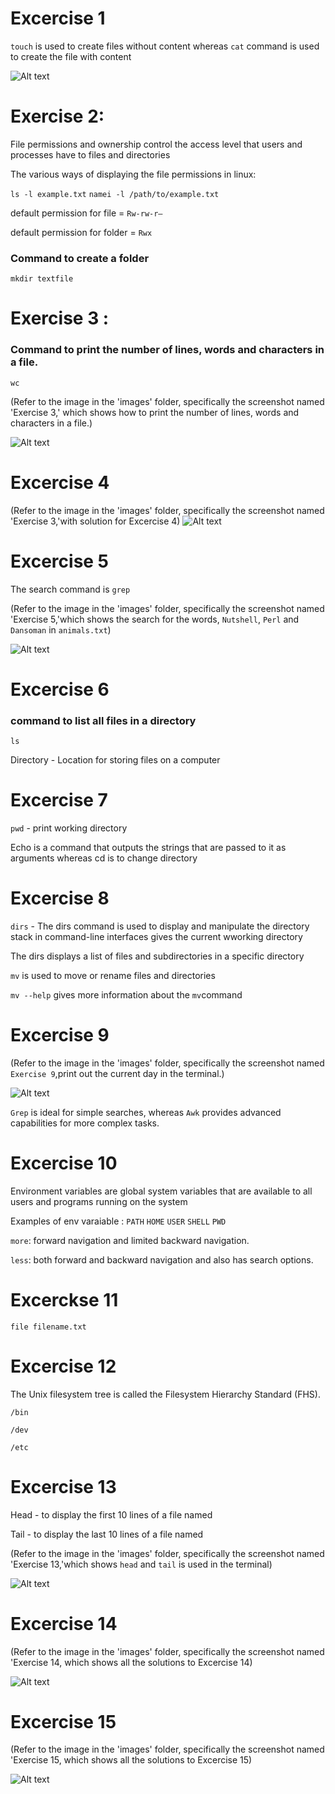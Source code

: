 # Excercise 1
`touch` is used to create files without content whereas `cat` command is used to create the file with content

![Alt text](images/Exercise%201.PNG)


# Exercise 2:

File permissions and ownership control the access level that users and processes have to files and directories

The various ways of displaying the file permissions in linux:

`ls -l example.txt`
`namei -l /path/to/example.txt`

default permission for file   =  `Rw-rw-r–`

default permission for folder =  `Rwx`

### Command to create a folder

    mkdir textfile

# Exercise 3 :
### Command to print the number of lines, words and characters in a file.
   `wc` 
   
(Refer to the image in the 'images' folder, specifically the screenshot named 'Exercise 3,' which shows how to print the number of lines, words and characters in a file.)

![Alt text](images/Exercise%203.PNG)


# Excercise 4 

(Refer to the image in the 'images' folder, specifically the screenshot named 'Exercise 3,'with solution for Excercise 4)
![Alt text](images/Exercise%203.PNG)


# Excercise 5

The search command is  `grep`

(Refer to the image in the 'images' folder, specifically the screenshot named 'Exercise 5,'which shows the search for the words, `Nutshell`, `Perl` and `Dansoman` in `animals.txt`)

![Alt text](images/Exercise%205.PNG)



# Excercise 6
 ### command to list all files in a directory
 `ls`

Directory - Location for storing files on a computer

# Excercise 7 
`pwd` - print working directory 

Echo is a command that outputs the strings that are passed to it as arguments whereas cd is to change directory

# Excercise 8 
`dirs` - The dirs command is used to display and manipulate the directory stack in command-line interfaces gives the current wworking directory

The dirs  displays a list of files and subdirectories in a specific directory

`mv` is used to move or rename files and directories

`mv --help` gives more information about the `mv`command


# Excercise 9 
(Refer to the image in the 'images' folder, specifically the screenshot named `Exercise 9`,print out the current day in the terminal.)

![Alt text](images/Exercise%209.PNG)


`Grep` is ideal for simple searches, whereas `Awk` provides advanced capabilities for more complex tasks.

# Excercise 10 
Environment variables are global system variables that are available to all users and programs running on the system

Examples of env varaiable :
`PATH` `HOME` `USER` `SHELL` `PWD`

`more`: forward navigation and limited backward navigation.

`less`: both forward and backward navigation and also has search options. 

# Excerckse 11

`file filename.txt`

# Excercise 12 

The Unix filesystem tree is called the Filesystem Hierarchy Standard (FHS).

`/bin`

`/dev`

`/etc`



# Excercise 13 
Head - to display the first 10 lines of a file named

Tail - to display the last 10 lines of a file named

(Refer to the image in the 'images' folder, specifically the screenshot named 'Exercise 13,'which shows `head` and `tail` is used in the terminal)

![Alt text](images/Exercise%2013.PNG)


# Excercise 14 

(Refer to the image in the 'images' folder, specifically the screenshot named 'Exercise 14, which shows all the solutions to Excercise 14)

![Alt text](images/Exercise%2014.PNG)


# Excercise 15

(Refer to the image in the 'images' folder, specifically the screenshot named 'Exercise 15, which shows all the solutions to Excercise 15)

![Alt text](images/Exercise%2015.PNG)

